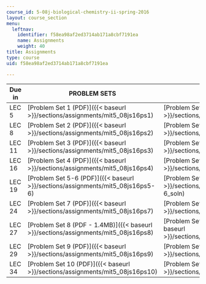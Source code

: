```yaml
---
course_id: 5-08j-biological-chemistry-ii-spring-2016
layout: course_section
menu:
  leftnav:
    identifier: f58ea98af2ed3714ab171a8cbf7191ea
    name: Assignments
    weight: 40
title: Assignments
type: course
uid: f58ea98af2ed3714ab171a8cbf7191ea

---
```


| Due in | PROBLEM SETS | SOLUTIONS |
| --- | --- | --- |
| LEC 5 | [Problem Set 1 (PDF)]({{< baseurl >}}/sections/assignments/mit5_08js16ps1) | [Problem Set 1 Solution (PDF)]({{< baseurl >}}/sections/assignments/mit5_08js16ps1_soln) |
| LEC 8 | [Problem Set 2 (PDF)]({{< baseurl >}}/sections/assignments/mit5_08js16ps2) | [Problem Set 2 Solution (PDF)]({{< baseurl >}}/sections/assignments/mit5_08js16ps2_soln) |
| LEC 11 | [Problem Set 3 (PDF)]({{< baseurl >}}/sections/assignments/mit5_08js16ps3) | [Problem Set 3 Solution (PDF)]({{< baseurl >}}/sections/assignments/mit5_08js16ps3_soln) |
| LEC 16 | [Problem Set 4 (PDF)]({{< baseurl >}}/sections/assignments/mit5_08js16ps4) | [Problem Set 4 Solution (PDF)]({{< baseurl >}}/sections/assignments/mit5_08js16ps4_soln) |
| LEC 19 | [Problem Set 5-6 (PDF)]({{< baseurl >}}/sections/assignments/mit5_08js16ps5-6) | [Problem Set 5-6 Solution (PDF)]({{< baseurl >}}/sections/assignments/mit5_08js16ps5-6_soln) |
| LEC 24 | [Problem Set 7 (PDF)]({{< baseurl >}}/sections/assignments/mit5_08js16ps7) | [Problem Set 7 Solution (PDF)]({{< baseurl >}}/sections/assignments/mit5_08js16ps7_soln) |
| LEC 27 | [Problem Set 8 (PDF - 1.4MB)]({{< baseurl >}}/sections/assignments/mit5_08js16ps8) | [Problem Set 8 Solution (PDF - 1.5MB)]({{< baseurl >}}/sections/assignments/mit5_08js16ps8_soln) |
| LEC 29 | [Problem Set 9 (PDF)]({{< baseurl >}}/sections/assignments/mit5_08js16ps9) | [Problem Set 9 Solution (PDF)]({{< baseurl >}}/sections/assignments/mit5_08js16ps9_soln) |
| LEC 34 | [Problem Set 10 (PDF)]({{< baseurl >}}/sections/assignments/mit5_08js16ps10) | [Problem Set 10 Solution (PDF)]({{< baseurl >}}/sections/assignments/mit5_08js16ps10_soln)